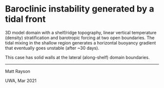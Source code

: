 # Baroclinic instability generated by a tidal front 

3D model domain with a shelf/ridge topography, linear vertical temperature (density) stratification and barotropic forcing at two open boundaries. The tidal mixing in the shallow region generates a horizontal buoyancy gradient that eventually goes unstable (after ~30 days). 

This case has solid walls at the lateral (along-shelf) domain boundaries.

---
Matt Rayson

UWA, Mar 2021
